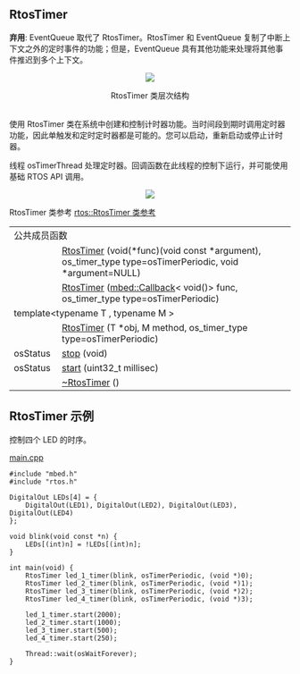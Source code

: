 ## RtosTimer
**弃用**: EventQueue 取代了 RtosTimer。RtosTimer 和 EventQueue 复制了中断上下文之外的定时事件的功能；但是，EventQueue 具有其他功能来处理将其他事件推迟到多个上下文。
<div align=center><img src="https://os.mbed.com/docs/v5.9/mbed-os-api-doxy/classrtos_1_1_rtos_timer.png">

RtosTimer 类层次结构</div>                                                           
使用 RtosTimer 类在系统中创建和控制计时器功能。当时间段到期时调用定时器功能，因此单触发和定时定时器都是可能的。您可以启动，重新启动或停止计时器。

线程 osTimerThread 处理定时器。回调函数在此线程的控制下运行，并可能使用基础 RTOS API 调用。
<div align=center><img src="https://s3-us-west-2.amazonaws.com/mbed-os-docs-images/rtos_timer.png"></div>

RtosTimer 类参考
[rtos::RtosTimer 类参考](http://os.mbed.com/docs/v5.9/mbed-os-api-doxy/classrtos_1_1_rtos_timer.html)
<table><tbody><tr><td colspan="2">公共成员函数</td>
		</tr><tr><td style="vertical-align:top;">&nbsp;</td>
			<td style="vertical-align:bottom;"><a href="http://os.mbed.com/docs/v5.9/mbed-os-api-doxy/classrtos_1_1_rtos_timer.html#aa61f330321c777f08022a018ca8c8df1" rel="nofollow" target="_blank">RtosTimer</a> (void(*func)(void const *argument), os_timer_type type=osTimerPeriodic, void *argument=NULL)</td>
		</tr><tr><td style="vertical-align:top;">&nbsp;</td>
			<td style="vertical-align:bottom;"><a href="http://os.mbed.com/docs/v5.9/mbed-os-api-doxy/classrtos_1_1_rtos_timer.html#adf21491808d4db56847768340c72f689" rel="nofollow" target="_blank">RtosTimer</a> (<a href="http://os.mbed.com/docs/v5.9/mbed-os-api-doxy/classmbed_1_1_callback.html" rel="nofollow" target="_blank">mbed::Callback</a>&lt; void()&gt; func, os_timer_type type=osTimerPeriodic)</td>
		</tr><tr><td colspan="2">template&lt;typename T , typename M &gt;</td>
		</tr><tr><td style="vertical-align:top;">&nbsp;</td>
			<td style="vertical-align:bottom;"><a href="http://os.mbed.com/docs/v5.9/mbed-os-api-doxy/classrtos_1_1_rtos_timer.html#a48e4774c26ee03f0d5e3d75db87da4d9" rel="nofollow" target="_blank">RtosTimer</a> (T *obj, M method, os_timer_type type=osTimerPeriodic)</td>
		</tr><tr><td style="vertical-align:top;">osStatus&nbsp;</td>
			<td style="vertical-align:bottom;"><a href="http://os.mbed.com/docs/v5.9/mbed-os-api-doxy/classrtos_1_1_rtos_timer.html#a33a6c31979451fa4a17b2a065ce9e5d4" rel="nofollow" target="_blank">stop</a> (void)</td>
		</tr><tr><td style="vertical-align:top;">osStatus&nbsp;</td>
			<td style="vertical-align:bottom;"><a href="http://os.mbed.com/docs/v5.9/mbed-os-api-doxy/classrtos_1_1_rtos_timer.html#afc4a4b752ce764cf0b47d4213acc8869" rel="nofollow" target="_blank">start</a> (uint32_t millisec)</td>
		</tr><tr><td style="vertical-align:top;">&nbsp;</td>
			<td style="vertical-align:bottom;"><a href="http://os.mbed.com/docs/v5.9/mbed-os-api-doxy/classrtos_1_1_rtos_timer.html#a17b653ae7c598cd25f7c66493cffda38" rel="nofollow" target="_blank">~RtosTimer</a> ()</td>
		</tr></tbody></table>

## RtosTimer 示例
控制四个 LED 的时序。

[main.cpp](https://os.mbed.com/teams/mbed/code/rtos_timer/file/tip/main.cpp)        
```
#include "mbed.h"
#include "rtos.h"
 
DigitalOut LEDs[4] = {
    DigitalOut(LED1), DigitalOut(LED2), DigitalOut(LED3), DigitalOut(LED4)
};
 
void blink(void const *n) {
    LEDs[(int)n] = !LEDs[(int)n];
}
 
int main(void) {
    RtosTimer led_1_timer(blink, osTimerPeriodic, (void *)0);
    RtosTimer led_2_timer(blink, osTimerPeriodic, (void *)1);
    RtosTimer led_3_timer(blink, osTimerPeriodic, (void *)2);
    RtosTimer led_4_timer(blink, osTimerPeriodic, (void *)3);
    
    led_1_timer.start(2000);
    led_2_timer.start(1000);
    led_3_timer.start(500);
    led_4_timer.start(250);
    
    Thread::wait(osWaitForever);
}
```